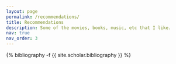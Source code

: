 ```yaml
---
layout: page
permalink: /recommendations/
title: Recommendations
description: Some of the movies, books, music, etc that I like. 
nav: true
nav_order: 3
---
```

<!-- _pages/publications.md -->
<div class="publications">

{% bibliography -f {{ site.scholar.bibliography }} %}

</div>

